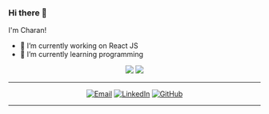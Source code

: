 ### Hi there 👋

<!--
**245charan/245charan** is a ✨ _special_ ✨ repository because its `README.md` (this file) appears on your GitHub profile.

Here are some ideas to get you started:

- 🔭 I’m currently working on React JS
- 🌱 I’m currently learning ...
- 👯 I’m looking to collaborate on ...
- 🤔 I’m looking for help with ...
- 💬 Ask me about ...
- 📫 How to reach me: ...
- 😄 Pronouns: ...
- ⚡ Fun fact: ...
-->
<!-- ### Hi  👋 -->

I'm Charan! 

- 🔭 I’m currently working on React JS
- 🌱 I’m currently learning programming

<p align = "center">
  <img src = "https://github-readme-stats.vercel.app/api?username=245charan&show_icons=true&theme=radical&line_height=33">
  <img src = "https://github-readme-stats.vercel.app/api/top-langs/?username=245charan&hide_langs_below=.25&theme=radical">
</p>

---------------------------------------------------------------------------------------------------------------------------------------------------------------------------------

<p align = "center">
  <a href="mailto:245charan@gmail.com" target="_blank"><img src="https://img.shields.io/badge/-Gmail-c14438?style=flat-square&logo=Gmail&logoColor=white" alt="Email"></a>
  <a href="https://www.linkedin.com/in/245-sai-charan" target="_blank"><img src="[https://cdn-icons-png.flaticon.com/512/174/174857.png](https://cdn-icons-png.flaticon.com/512/174/174857.png)" alt="LinkedIn"></a>
  <a href="https://github.com/245charan/" target="_blank"><img src="https://img.shields.io/badge/-GitHub-181717?style=flat-square&logo=github" alt="GitHub"></a>
</p>

---------------------------------------------------------------------------------------------------------------------------------------------------------------------------------
